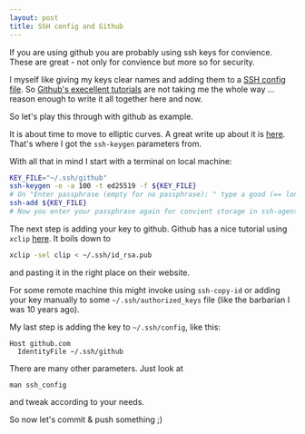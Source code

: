 ```yaml
---
layout: post
title: SSH config and Github
---
```


If you are using github you are probably using ssh keys for convience.
These are great - not only for convience but more so for security.

I myself like giving my keys clear names and adding them to a [SSH config file](http://nerderati.com/2011/03/17/simplify-your-life-with-an-ssh-config-file/).
So [Github's execellent tutorials](https://help.github.com/articles/generating-an-ssh-key/) are not taking me the whole way ... reason enough to write it all together here and now.

So let's play this through with github as example.

It is about time to move to elliptic curves. A great write up about it is [here](https://blog.g3rt.nl/upgrade-your-ssh-keys.html). That's where I got the ```ssh-keygen``` parameters from.

With all that in mind I start with a terminal on local machine:
``` bash
KEY_FILE="~/.ssh/github"
ssh-keygen -o -a 100 -t ed25519 -f ${KEY_FILE}
# On "Enter passphrase (empty for no passphrase): " type a good (== long) passphrase
ssh-add ${KEY_FILE}
# Now you enter your passphrase again for convient storage in ssh-agent
```

The next step is adding your key to github. Github has a nice tutorial using ```xclip``` [here](https://help.github.com/articles/adding-a-new-ssh-key-to-your-github-account/). It boils down to
``` bash
xclip -sel clip < ~/.ssh/id_rsa.pub
```
and pasting it in the right place on their website.

For some remote machine this might invoke using ```ssh-copy-id``` or adding your key manually to some ```~/.ssh/authorized_keys``` file (like the barbarian I was 10 years ago).


My last step is adding the key to ```~/.ssh/config```, like this:
```
Host github.com
  IdentityFile ~/.ssh/github
```

There are many other parameters. Just look at
```
man ssh_config
```
and tweak according to your needs.

So now let's commit & push something ;)
